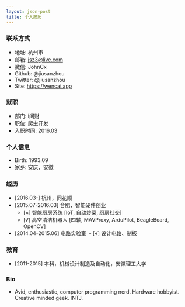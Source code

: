 ```yaml
---
layout: json-post
title: 个人简历
---
```


### 联系方式

- 地址: 杭州市
- 邮箱: jsz3@live.com
- 微信: JohnCx
- Github: @jiusanzhou
- Twitter: @jiusanzhou
- Site: https://wencai.app

### 就职

- 部门: i问财
- 职位: 爬虫开发
- 入职时间: 2016.03

### 个人信息

- Birth: 1993.09
- 家乡: 安庆，安徽

### 经历

- [2016.03-] 杭州，同花顺
- [2015.07-2016.03] 合肥，智能硬件创业
  - [×] 智能厨房系统 [IoT, 自动炒菜, 厨房社交]
  - [√] 高空清洁机器人 [四轴, MAVProxy, ArduPilot, BeagleBoard, OpenCV]
- [2014.04-2015.06] 电路实验室
  - [√] 设计电路、制板

### 教育

- [2011-2015] 本科，机械设计制造及自动化，安徽理工大学

### Bio

- Avid, enthusiastic, computer programming nerd. Hardware hobbyist. Creative minded geek. INTJ.
